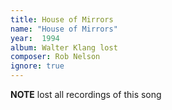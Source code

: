 ```yaml
---
title: House of Mirrors
name: "House of Mirrors"
year:  1994
album: Walter Klang lost
composer: Rob Nelson
ignore: true
---
```


**NOTE** lost all recordings of this song

